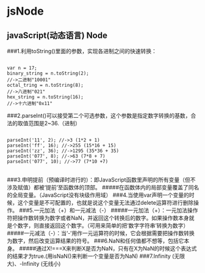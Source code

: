 # jsNode
## javaScript(动态语言) Node

###1.利用toString()里面的参数，实现各进制之间的快速转换：
<pre><code>
var n = 17;
binary_string = n.toString(2);
//->二进制"10001"
octal_tring = n.toString(8);
//->八进制"021"
hex_string = n.toString(16);
//->十六进制"0x11"</code>
</pre>
###2.parseInt()可以接受第二个可选参数，这个参数是指定数字转换的基数，合法的取值范围是2~36.（进制）
<pre>
<code>
parseInt('11', 2); //->3 (1*2 + 1)
parseInt('ff', 16); //->255 (15*16 + 15)
parseInt('zz', 36); //->1295 (35*36 + 35)
parseInt('077', 8); //->63 (7*8 + 7)
parseInt('077', 10); //->77 (7*10 +7)
</code>
</pre>
###3.申明提前（预编译时进行的）：即JavaScript函数里声明的所有变量（但不涉及赋值）都被‘提前’至函数体的顶部。
#####在函数体内的局部变量覆盖了同名的全局变量。（JavaScript没有块级作用域）
###4.当使用var声明一个变量的时候，这个变量是不可配置的，也就是说这个变量无法通过delete运算符进行删除操作。
###5.一元加法（+）和一元减法（-）
#####一元加法（+）：一元加法操作符把操作数转换为数字或者NaN，并返回这个转换后的数字。如果操作数本身就是个数字，则直接返回这个数字。（可用来简单的把‘数字字符串’转换为数字）
#####一元减法（-）：当‘-’用作一元运算符的时候，它会根据需要把操作数转换为数字，然后改变运算结果的符号。
###6.NaN和任何值都不想等，包括它本身。
#####通过X!===X来判断X是否为NaN，只有在X为NaN的时候这个表达式的结果才为true.(用isNaN()来判断一个变量是否为NaN)
###7.Infinity (无限大)、-Infinity (无线小)



